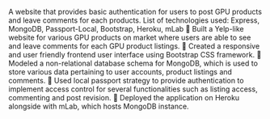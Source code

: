 A website that provides basic authentication for users to post GPU products and leave comments for each products.
List of technologies used: Express, MongoDB, Passport-Local, Bootstrap, Heroku, mLab
	Built a Yelp-like website for various GPU products on market where users are able to see and leave comments for each GPU product listings.
	Created a responsive and user friendly frontend user interface using Bootstrap CSS framework.
	Modeled a non-relational database schema for MongoDB, which is used to store various data pertaining to user accounts, product listings and comments.
	Used local passport strategy to provide authentication to implement access control for several functionalities such as listing access, commenting and post revision.
	Deployed the application on Heroku alongside with mLab, which hosts MongoDB instance.
